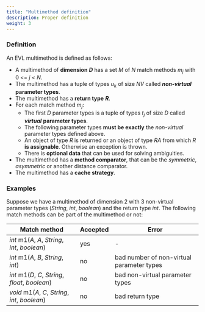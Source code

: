 ```yaml
---
title: "Multimethod definition"
description: Proper definition
weight: 3
---
```


### Definition

An EVL multimethod is defined as follows:

* A multimethod of **dimension** ***D*** has a set *M* of *N* match methods *m*<sub>*j*</sub> with 0 <= *j* < *N*.
* The multimethod has a tuple of types *u*<sub>*k*</sub> of size *NV* called ***non-virtual*** **parameter types**.
* The multimethod has a **return type** ***R***.
* For each match method *m*<sub>*j*</sub>:
  * The first *D* parameter types is a tuple of types *t*<sub>*j*</sub> of size *D* called ***virtual*** **parameter types**.
  * The following parameter types **must be exactly** the *non-virtual* parameter types defined above.
  * An object of type *R* is returned or an object of type *RA* from which *R* **is assignable**. Otherwise an exception is thrown.
  * There is **optional data** that can be used for solving ambiguities. 
* The multimethod has a **method comparator**, that can be the *symmetric*, *asymmetric* or another distance comparator.
* The multimethod has a **cache strategy**.

### Examples

Suppose we have a multimethod of dimension 2 with 3 non-virtual parameter types (*String*, *int*, *boolean*) and the return type *int*.
The following match methods can be part of the multimethod or not:

| Match method                                       | Accepted | Error                                     |
|----------------------------------------------------|----------|-------------------------------------------|
| *int* m1(*A*, *A*, *String*, *int*, *boolean*)     | yes      | -                                         |
| *int* m1(*A*, *B*, *String*, *int*)                | no       | bad number of non-virtual parameter types |
| *int* m1(*D*, *C*, *String*, *float*, *boolean*)   | no       | bad non-virtual parameter types           |
| *void* m1(*A*, *C*, *String*, *int*, *boolean*)    | no       | bad return type                           |
